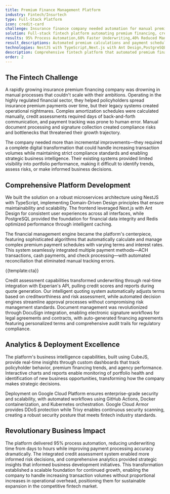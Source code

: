 ```yaml
---
title: Premium Finance Management Platform
industry: Fintech/Insurtech
type: Full-Stack Platform
icon: credit-card
challenge: Insurance finance company needed automation for manual premium financing processes causing delays, errors, and limited portfolio visibility.
solution: Full-stack fintech platform automating premium financing, credit assessment, document management, and real-time analytics.
results: 95% Process Automation,60% Faster Underwriting,40% Reduced Manual Errors,Real-time Analytics
result_descriptions: Automated premium calculations and payment scheduling,Streamlined credit assessment and approval workflows,Eliminated manual data entry errors,Real-time portfolio performance insights
technologies: NestJS with TypeScript,Next.js with Ant Design,PostgreSQL Database,Redis Caching,DocuSign Integration,Experian Credit API,CubeJS Analytics,Docker & Kubernetes,Google Cloud Platform
description: Comprehensive fintech platform that automated premium financing operations and provided real-time business intelligence.
order: 2
---
```


## The Fintech Challenge

A rapidly growing insurance premium financing company was drowning in manual processes that couldn't scale with their ambitions. Operating in the highly regulated financial sector, they helped policyholders spread insurance premium payments over time, but their legacy systems created operational nightmares. Complex amortization schedules were calculated manually, credit assessments required days of back-and-forth communication, and payment tracking was prone to human error. Manual document processing and signature collection created compliance risks and bottlenecks that threatened their growth trajectory.

The company needed more than incremental improvements—they required a complete digital transformation that could handle increasing transaction volumes while maintaining strict compliance standards and enabling strategic business intelligence. Their existing systems provided limited visibility into portfolio performance, making it difficult to identify trends, assess risks, or make informed business decisions.

## Comprehensive Platform Development

We built the solution on a robust microservices architecture using NestJS with TypeScript, implementing Domain-Driven Design principles that ensure maintainability and scalability. The frontend leveraged Next.js with Ant Design for consistent user experiences across all interfaces, while PostgreSQL provided the foundation for financial data integrity and Redis optimized performance through intelligent caching.

The financial management engine became the platform's centerpiece, featuring sophisticated algorithms that automatically calculate and manage complex premium payment schedules with varying terms and interest rates. This system seamlessly integrated multiple payment methods—ACH transactions, cash payments, and check processing—with automated reconciliation that eliminated manual tracking errors.

{{template:cta}}

Credit assessment capabilities transformed underwriting through real-time integration with Experian's API, pulling credit scores and reports during quote generation. Our intelligent quoting system automatically adjusts terms based on creditworthiness and risk assessment, while automated decision engines streamline approval processes without compromising risk management standards. Document management was revolutionized through DocuSign integration, enabling electronic signature workflows for legal agreements and contracts, with auto-generated financing agreements featuring personalized terms and comprehensive audit trails for regulatory compliance.

## Analytics & Deployment Excellence

The platform's business intelligence capabilities, built using CubeJS, provide real-time insights through custom dashboards that track policyholder behavior, premium financing trends, and agency performance. Interactive charts and reports enable monitoring of portfolio health and identification of new business opportunities, transforming how the company makes strategic decisions.

Deployment on Google Cloud Platform ensures enterprise-grade security and scalability, with automated workflows using GitHub Actions, Docker containerization, and Kubernetes orchestration. Google Cloud Armor provides DDoS protection while Trivy enables continuous security scanning, creating a robust security posture that meets fintech industry standards.

## Revolutionary Business Impact

The platform delivered 95% process automation, reducing underwriting time from days to hours while improving payment processing accuracy dramatically. The integrated credit assessment system enabled more informed risk decisions, and comprehensive analytics provided strategic insights that informed business development initiatives. This transformation established a scalable foundation for continued growth, enabling the company to handle increasing transaction volumes without proportional increases in operational overhead, positioning them for sustainable expansion in the competitive fintech market.

